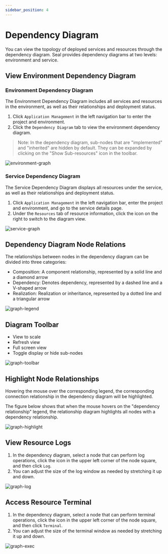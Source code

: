 ```yaml
---
sidebar_position: 4
---
```


# Dependency Diagram

You can view the topology of deployed services and resources through the dependency diagram. Seal provides dependency diagrams at two levels: environment and service.

## View Environment Dependency Diagram

### Environment Dependency Diagram

The Environment Dependency Diagram includes all services and resources in the environment, as well as their relationships and deployment status.

1. Click `Application Management` in the left navigation bar to enter the project and environment.
2. Click the `Dependency Diagram` tab to view the environment dependency diagram.

> Note: In the dependency diagram, sub-nodes that are "implemented" and "inherited" are hidden by default. They can be expanded by clicking on the "Show Sub-resources" icon in the toolbar.

![environment-graph](/img/v0.3.0/application/graph/app-graph-env.png)
### Service Dependency Diagram

The Service Dependency Diagram displays all resources under the service, as well as their relationships and deployment status.

1. Click `Application Management` in the left navigation bar, enter the project and environment, and go to the service details page.
2. Under the `Resources` tab of resource information, click the icon on the right to switch to the diagram view.

![service-graph](/img/v0.3.0/application/graph/app-graph-svc.png)

## Dependency Diagram Node Relations

The relationships between nodes in the dependency diagram can be divided into three categories:

- Composition: A component relationship, represented by a solid line and a diamond arrow
- Dependency: Denotes dependency, represented by a dashed line and a V-shaped arrow
- Realization: Realization or inheritance, represented by a dotted line and a triangular arrow

![graph-legend](/img/v0.3.0/application/graph/app-graph-legend.png)
## Diagram Toolbar

- View to scale
- Refresh view
- Full screen view
- Toggle display or hide sub-nodes

![graph-toolbar](/img/v0.3.0/application/graph/app-graph-toolbar.png)

## Highlight Node Relationships

Hovering the mouse over the corresponding legend, the corresponding connection relationship in the dependency diagram will be highlighted.

The figure below shows that when the mouse hovers on the "dependency relationship" legend, the relationship diagram highlights all nodes with a dependency relationship.

![graph-highlight](/img/v0.3.0/application/graph/app-graph-highlight.png)

## View Resource Logs

1. In the dependency diagram, select a node that can perform log operations, click the icon in the upper left corner of the node square, and then click `Log`.
2. You can adjust the size of the log window as needed by stretching it up and down.

![graph-log](/img/v0.3.0/application/graph/app-graph-log.png)

## Access Resource Terminal

1. In the dependency diagram, select a node that can perform terminal operations, click the icon in the upper left corner of the node square, and then click `Terminal`.
2. You can adjust the size of the terminal window as needed by stretching it up and down.

![graph-exec](/img/v0.3.0/application/graph/app-graph-exec.png)